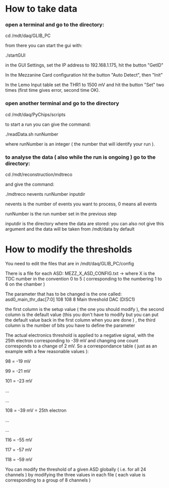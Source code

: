 # How to take data

### open a terminal and go to the directory:

cd /mdt/daq/GLIB_PC

from there you can start the gui with:

./startGUI

in the GUI Settings, set the IP address to 192.168.1.175, hit the button "GetID"

In the Mezzanine Card configuration hit the button "Auto Detect", then "Init"

In the Lemo Input table set the THR1 to 1500 mV and hit the button "Set" two times (first time gives error, second time OK).

### open another terminal and go to the directory

cd /mdt/daq/PyChips/scripts

to start a run you can give the command:

./readData.sh runNumber

where runNumber is an integer ( the number that will identify your run ).

### to analyse the data ( also while the run is ongoing ) go to the directory:

cd /mdt/reconstruction/mdtreco

and give the command:

./mdtreco nevents runNumber inputdir

nevents is the number of events you want to process, 0 means all events

runNumber is the run number set in the previous step

inputdir is the directory where the data are stored: you can also not give this argument and the data will be taken from /mdt/data by default

# How to modify the thresholds 

You need to edit the files that are in /mdt/daq/GLIB_PC/config 

There is a file for each ASD:
MEZZ_X_ASD_CONFIG.txt   ->  where X is the TDC number in the convention 0 to 5 ( corresponding to the numbering 1 to 6 on the chamber )

The parameter that has to be changed is the one called:
asd0_main_thr_dac[7:0]          108             108                 8       Main threshold DAC (DISC1)

the first column is the setup value ( the one you should modify ), the second column is the default value (this you don't have to modify but you can put the default value back in the first column when you are done ) , the third column is the number of bits you have to define the parameter

The actual electronics threshold is applied to a negative signal, with the 25th electron corresponding to -39 mV and changing one count corresponds to a change of 2 mV. So a correspondance table ( just as an example with a few reasonable values ):

98  = -19 mV

99  = -21 mV

101 = -23 mV

...

...

108 = -39 mV  =  25th electron

...

...

116 = -55 mV  

117 = -57 mV

118 = -59 mV

You can modify the threshold of a given ASD globally ( i.e. for all 24 channels ) by modifying the three values in each file ( each value is corresponding to a group of 8 channels )





